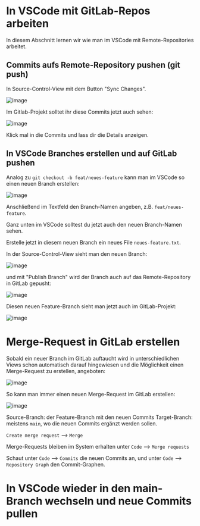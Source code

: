 # In VSCode mit GitLab-Repos arbeiten

In diesem Abschnitt lernen wir wie man im VSCode mit Remote-Repositories arbeitet.

## Commits aufs Remote-Repository pushen (git push)

In Source-Control-View mit dem Button "Sync Changes".

![image](https://github.com/user-attachments/assets/8fe1f1c1-f143-404e-ac70-c5d9b907fb67)

Im Gitlab-Projekt solltet ihr diese Commits jetzt auch sehen:

![image](https://github.com/user-attachments/assets/634aedfb-cbfe-4ce0-8169-e06fcf8b68d9)

Klick mal in die Commits und lass dir die Details anzeigen.

## In VSCode Branches erstellen und auf GitLab pushen

Analog zu `git checkout -b feat/neues-feature` kann man im VSCode so einen neuen Branch erstellen:

![image](https://github.com/user-attachments/assets/969be9a8-6823-43e3-8de5-951750eb57a0)

Anschließend im Textfeld den Branch-Namen angeben, z.B. `feat/neues-feature`.

Ganz unten im VSCode solltest du jetzt auch den neuen Branch-Namen sehen.

Erstelle jetzt in diesem neuen Branch ein neues File `neues-feature.txt`.

In der Source-Control-View sieht man den neuen Branch:

![image](https://github.com/user-attachments/assets/abcbd566-4011-434a-af5a-d8679f94c407)

und mit "Publish Branch" wird der Branch auch auf das Remote-Repository in GitLab gepusht:

![image](https://github.com/user-attachments/assets/70f5a671-445e-40f4-bd1a-cefd485b0933)

Diesen neuen Feature-Branch sieht man jetzt auch im GitLab-Projekt:

![image](https://github.com/user-attachments/assets/d59ced66-28b2-473b-b5ae-b784597177e9)


# Merge-Request in GitLab erstellen

Sobald ein neuer Branch im GitLab auftaucht wird in unterschiedlichen Views schon automatisch darauf hingewiesen und die Möglichkeit einen Merge-Request zu erstellen, angeboten:

![image](https://github.com/user-attachments/assets/6faff11d-5d5c-4a99-a4ad-a80858eee835)

So kann man immer einen neuen Merge-Request im GitLab erstellen:

![image](https://github.com/user-attachments/assets/6a6f769c-52c0-4a6c-b9c5-227371feceb4)

Source-Branch: der Feature-Branch mit den neuen Commits
Target-Branch: meistens `main`, wo die neuen Commits ergänzt werden sollen.

`Create merge request` --> `Merge`

Merge-Requests bleiben im System erhalten unter `Code` --> `Merge requests`

Schaut unter `Code` --> `Commits` die neuen Commits an, und unter `Code` --> `Repository Graph` den Commit-Graphen.


# In VSCode wieder in den main-Branch wechseln und neue Commits pullen

